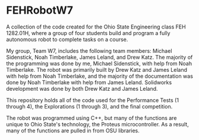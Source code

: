 # FEHRobotW7
A collection of the code created for the Ohio State Engineering class FEH 1282.01H, where a group of four students build and program a fully autonomous robot to complete tasks on a course.

My group, Team W7, includes the following team members: Michael Sidenstick, Noah Timberlake, James Leland, and Drew Katz. The majority of the programming was done by me, Michael Sidenstick, with help from Noah Timberlake. The robot was primarily built by Drew Katz and James Leland with help from Noah Timberlake, and the majority of the documentation was done by Noah Timberlake with help from James Leland. Solidworks development was done by both Drew Katz and James Leland.

This repository holds all of the code used for the Performance Tests (1 through 4), the Explorations (1 through 3), and the final competition.

The robot was programmed using C++, but many of the functions are unique to Ohio State's technology, the Proteus microcontroller. As a result, many of the functions are pulled in from OSU libraries.
